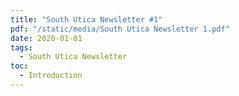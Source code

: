 ```yaml
---
title: "South Utica Newsletter #1"
pdf: "/static/media/South Utica Newsletter 1.pdf"
date: 2020-01-01
tags:
  - South Utica Newsletter
toc:
  - Introduction
---
```

